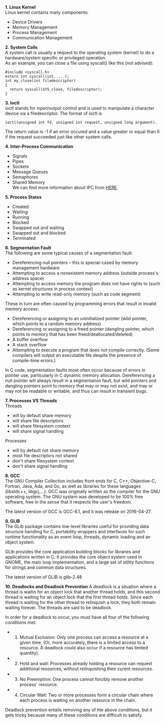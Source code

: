 **1. Linux Kernel**         
Linux kernel contains many components:
- Device Drivers
- Memory Management   
- Process Management   
- Communication Management

**2. System Calls**   
A system call is usually a request to the operating system (kernel) to do a hardware/system specific or privileged operation.      
As an example, you can close a file using syscall() like this (not advised):   
```
#include <syscall.h>
extern int syscall(int, ...);
int my_close(int filedescriptor)
{
  return syscall(SYS_close, filedescriptor);
}
```

**3. Ioctl**  
ioctl stands for input/output control and is used to manipulate a character device via a filedescriptor. The format of ioctl is   
```
ioctl(unsigned int fd, unsigned int request, unsigned long argument).          
```
The return value is -1 if an error occured and a value greater or equal than 0 if the request succeeded just like other system calls. 

**4. Inter-Process Communication**    
- Signals
- Pipes
- Sockets
- Message Queues
- Semaphores
- Shared Memory       
We can find more informaiton about IPC from [HERE](http://www.tldp.org/LDP/tlk/ipc/ipc.html).   

**5. Process States**
- Created
- Waiting
- Running
- Blocked
- Swapped out and waiting
- Swapped out and blocked
- Terminated


**6. Segmentation Fault**            
The following are some typical causes of a segmentation fault:      
- Dereferencing null pointers – this is special-cased by memory management hardware
- Attempting to access a nonexistent memory address (outside process's address space)
- Attempting to access memory the program does not have rights to (such as kernel structures in process context)
- Attempting to write read-only memory (such as code segment)  

These in turn are often caused by programming errors that result in invalid memory access:           
- Dereferencing or assigning to an uninitialized pointer (wild pointer, which points to a random memory address)
- Dereferencing or assigning to a freed pointer (dangling pointer, which points to memory that has been freed/deallocated/deleted)
- A buffer overflow
- A stack overflow
- Attempting to execute a program that does not compile correctly. (Some compilers will output an executable file despite the presence of compile-time errors.)     

In C code, segmentation faults most often occur because of errors in pointer use, particularly in C dynamic memory allocation. Dereferencing a null pointer will always result in a segmentation fault, but wild pointers and dangling pointers point to memory that may or may not exist, and may or may not be readable or writable, and thus can result in transient bugs.   

**7. Processes VS Threads**    
Threads   
- will by default share memory
- will share file descriptors
- will share filesystem context
- will share signal handling

Processes  
- will by default not share memory
- most file descriptors not shared
- don't share filesystem context
- don't share signal handling

**8. GCC**      
The GNU Compiler Collection includes front ends for C, C++, Objective-C, Fortran, Java, Ada, and Go, as well as libraries for these languages (libstdc++, libgcj,...). GCC was originally written as the compiler for the GNU operating system. The GNU system was developed to be 100% free software, free in the sense that it respects the user's freedom.  

The latest version of GCC is GCC-6.1, and it was release on 2016-04-27.

**9. GLIB**   
The GLib package contains low-level libraries useful for providing data structure handling for C, portability wrappers and interfaces for such runtime functionality as an event loop, threads, dynamic loading and an object system.  

GLib provides the core application building blocks for libraries and applications written in C. It provides the core object system used in GNOME, the main loop implementation, and a large set of utility functions for strings and common data structures.

The latest version of GLIB is glib-2.48  

**10. Deadlocks and Deadlock Prevention**
A deadlock is a situation where a thread is waitin for an object lock that another thread holds, and this second thread is waiting for an object lock that the first thread holds. Since each thread is waiting for the other thread to relinquish a lock, they both remain waiting forever. The threads are said to be deadlock.        

In order for a deadlock to occur, you must have all four of the following conditions met:
- 1. Mutual Exclusion: Only one process can access a resource at a given time. (Or, more accurately, there is a limited access to a resource. A deadlock could also occur if a resource has limited quantity).
- 2. Hold and wait: Processes already holding a resource can request additional resources, without relinquishing their curent resources.
- 3. No Preemption: One process cannot forcibly remove another process' resource.
- 4. Circular Wait: Two or more processes form a circular chain where each process is waiting on another resource in the chain.

Deadlock prevention entails removing any of hte above conditions, but it gets tricky because many of these conditions are difficult to satisfy.

